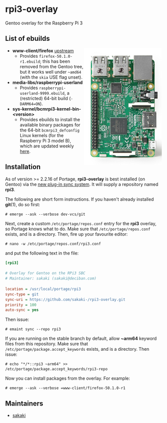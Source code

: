 # rpi3-overlay
Gentoo overlay for the Raspberry Pi 3

## List of ebuilds

<img src="https://raw.githubusercontent.com/sakaki-/resources/master/raspberrypi/pi3/Raspberry_Pi_3_B.jpg" alt="Raspberry Pi 3 B" width="250px" align="right"/>

* **www-client/firefox** [upstream](https://wiki.gentoo.org/wiki/Project:Mozilla)
  * Provides `firefox-50.1.0-r1.ebuild`; this has been removed from the Gentoo tree, but it works well under `~amd64` (with the `skia` USE flag unset).
* **media-libs/raspberrypi-userland**
  * Provides `raspberrypi-userland-9999.ebuild`, a (restricted) 64-bit build (`-DARM64=ON`).
* **sys-kernel/bcmrpi3-kernel-bin-\<version\>**
  * Provides ebuilds to install the available binary packages for the 64-bit `bcmrpi3_defconfig` Linux kernels (for the Raspberry Pi 3 model B), which are updated weekly [here](https://github.com/sakaki-/bcmrpi3-kernel).

## Installation

As of version >= 2.2.16 of Portage, **rpi3-overlay** is best installed (on Gentoo) via the [new plug-in sync system](https://wiki.gentoo.org/wiki/Project:Portage/Sync). It will supply a repository named **rpi3**.

The following are short form instructions. If you haven't already installed **git**(1), do so first:

    # emerge --ask --verbose dev-vcs/git 

Next, create a custom `/etc/portage/repos.conf` entry for the **rpi3** overlay, so Portage knows what to do. Make sure that `/etc/portage/repos.conf` exists, and is a directory. Then, fire up your favourite editor:

    # nano -w /etc/portage/repos.conf/rpi3.conf

and put the following text in the file:
```ini
[rpi3]

# Overlay for Gentoo on the RPi3 SBC
# Maintainer: sakaki (sakaki@deciban.com)

location = /usr/local/portage/rpi3
sync-type = git
sync-uri = https://github.com/sakaki-/rpi3-overlay.git
priority = 100
auto-sync = yes
```

Then issue:

    # emaint sync --repo rpi3

If you are running on the stable branch by default, allow **~arm64** keyword files from this repository. Make sure that `/etc/portage/package.accept_keywords` exists, and is a directory. Then issue:

    # echo "*/*::rpi3 ~arm64" >> /etc/portage/package.accept_keywords/rpi3-repo
    
Now you can install packages from the overlay. For example:

    # emerge --ask --verbose =www-client/firefox-50.1.0-r1

## Maintainers

* [sakaki](mailto:sakaki@deciban.com)
